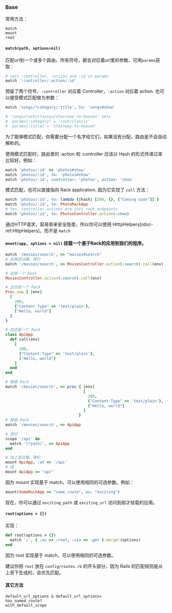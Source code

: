 ### Base

常用方法：

```
match
mount
root
```

#### `match(path, options=nil)`

匹配url到一个或多个路由。所有符号，都会对应着url里的参数，可用`params`获取：

```ruby
# sets :controller, :action and :id in params
match ':controller/:action/:id'
```

预留了两个符号，`:controller` 对应着 Controller，`:action` 对应着 action. 也可以接受模式匹配做为参数：

```ruby
match 'songs/*category/:title', to: 'songs#show'

# 'songs/rock/classic/stairway-to-heaven' sets
#  params[:category] = 'rock/classic'
#  params[:title] = 'stairway-to-heaven'
```

为了能够模式匹配，你需要分配一个名字给它们，如果没有分配，路由是不会自动解析的。

使用模式匹配时，路由里的 :action 和 :controller 应该以 Hash 的形式传递过来比较好。例如：

```ruby
match 'photos/:id' => 'photos#show'
match 'photos/:id', to: 'photos#show'
match 'photos/:id', controller: 'photos', action: 'show'
```

模式匹配，也可以直接指向 Rack application. 因为它实现了 `call` 方法：

```ruby
match 'photos/:id', to: lambda {|hash| [200, {}, ["Coming soon"]] }
match 'photos/:id', to: PhotoRackApp
# Yes, controller actions are just rack endpoints
match 'photos/:id', to: PhotosController.action(:show)
```

通过HTTP请求，容易带来安全隐患，所以你可以使用 HtttpHelpers[rdoc-ref:HttpHelpers]，而不是 `match`

#### `mount(app, options = nil)` 挂载一个基于Rack的应用到我们的程序。

```ruby
match '/movies/search', => "movies#search"
# 去掉语法糖，等价
match '/movies/search', => MoviesController.action(:search).call(env)
```

```ruby
# 这是一个 Rack
MoviesController.action(:search).call(env)

# 这也是一个 Rack
Proc.new { |env|
  [
    200,
    {"Content-Type" => 'text/plain'},
    ["Hello, world"]
  ]
}

# 这还是一个 Rack
class ApiApp
  def call(env)
    [
      200,
      {"Content-Type" => 'text/plain'},
      ["Hello, world"]
    ]
  end
end
```

```ruby
# 替换 Rack
match '/movies/search', => proc { |env|
                                  [
                                    200,
                                    {"Content-Type" => 'text/plain'},
                                    ["Hello, world"]
                                  ]
                                }
# 替换 Rack
match '/movies/search', => ApiApp
```

```ruby
# 进价
scope '/api' do
  match '(*path)', => ApiApp
end

# 加上语法糖，等价
mount ApiApp, :at => '/api'
# 或
mount ApiApp => "api"
```

因为 mount 实现基于 match，可以使用相同的可选参数。例如：

```ruby
mount(SomeRackApp => "some_route", as: "exciting")
```

现在，你可以通过 `exciting_path` 或 `exciting_url` 访问到刚才挂载的应用。

#### `root(options = {})`

实现：

```ruby
def root(options = {})
  match '/', { :as => :root, :via => :get }.merge!(options)
end
```

因为 root 实现基于 match，可以使用相同的可选参数。

建议你把 `root` 放在 `config/routes.rb` 的开头部分，因为 Rails 的匹配规则是从上至下生成的，会优先匹配。

#### 其它方法

```
default_url_options & default_url_options=
has_named_route?
with_default_scope
```
